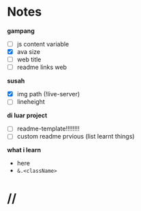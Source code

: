 # Notes

**gampang**
- [ ] js content variable
- [x] ava size
- [ ] web title
- [ ] readme links web

**susah**
- [x] img path (!live-server)
- [ ] lineheight

**di luar project**
- [ ] readme-template!!!!!!!!
- [ ] custom readme prvious (list learnt things)

**what i learn**
- here
- `&.<className>`


# //
